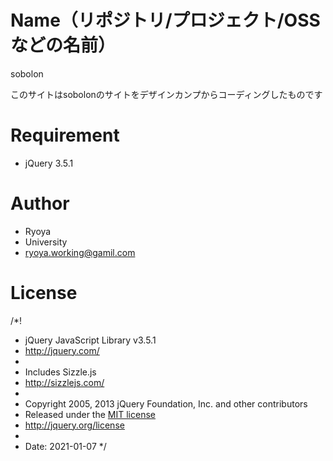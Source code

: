 # Name（リポジトリ/プロジェクト/OSSなどの名前）

sobolon
 
このサイトはsobolonのサイトをデザインカンプからコーディングしたものです
 
# Requirement
 
* jQuery 3.5.1
 
 
# Author
 
* Ryoya
* University
* ryoya.working@gamil.com
 
# License
/*!
 * jQuery JavaScript Library v3.5.1
 * http://jquery.com/
 *
 * Includes Sizzle.js
 * http://sizzlejs.com/
 *
 * Copyright 2005, 2013 jQuery Foundation, Inc. and other contributors
 * Released under the [MIT license](https://opensource.org/licenses/mit-license.php)
 * http://jquery.org/license
 *
 * Date: 2021-01-07
 */